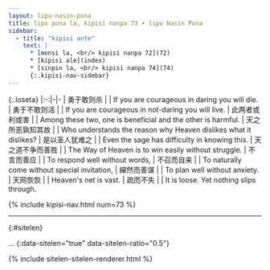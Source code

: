```yaml
---
layout: lipu-nasin-pona
title: lipu pona la, kipisi nanpa 73 • lipu Nasin Pona
sidebar:
  - title: "kipisi ante"
    text: |
      * [monsi la, <br/> kipisi nanpa 72](72)
      * [kipisi ale](index)
      * [sinpin la, <br/> kipisi nanpa 74](74)
      {:.kipisi-nav-sidebar}
---
```


{:.loseta}
|:-:|-|-
| 勇于敢则杀             |  | If you are courageous in daring you will die.
| 勇于不敢则活           |  | If you are courageous in not-daring you will live.
| 此两者<wbr/>或利或害   |  | Among these two, one is beneficial and the other is harmful.
| 天之所恶<wbr/>孰知其故 |  | Who understands the reason why Heaven dislikes what it dislikes?
| 是以圣人<wbr/>犹难之   |  | Even the sage has difficulty in knowing this.
| 天之道<wbr/>不争而善胜 |  | The Way of Heaven is to win easily without struggle.
| 不言而善应             |  | To respond well without words,
| 不召而自来             |  | To naturally come without special invitation,
| 繟然而善谋             |  | To plan well without anxiety.
| 天网恢恢               |  | Heaven's net is vast.
| 疏而不失               |  | It is loose. Yet nothing slips through.

{% include kipisi-nav.html num=73 %}

-------
{:#sitelen}

...
{:data-sitelen="true" data-sitelen-ratio="0.5"}

{% include sitelen-sitelen-renderer.html %}
